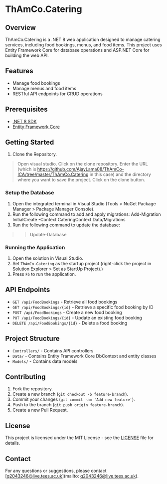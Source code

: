 ﻿
# ThAmCo.Catering

## Overview
ThAmCo.Catering is a .NET 8 web application designed to manage catering services, including food bookings, menus, and food items. This project uses Entity Framework Core for database operations and ASP.NET Core for building the web API.


## Features
- Manage food bookings
- Manage menus and food items
- RESTful API endpoints for CRUD operations


## Prerequisites
- [.NET 8 SDK](https://dotnet.microsoft.com/download/dotnet/8.0)
- [Entity Framework Core](https://docs.microsoft.com/en-us/ef/core/)


## Getting Started
1. Clone the Repository.
> Open visual studio.
> Click on the clone repository.
> Enter the URL (which is https://github.com/AjayLama08/ThAmCo-ICA/tree/master/ThAmCo.Catering in this case) and the directory where you want to save the project.
> Click on the clone button.

 
### Setup the Database
1. Open the integrated terminal in Visual Studio (Tools > NuGet Package Manager > Package Manager Console).
2. Run the following command to add and apply migrations:
 Add-Migration InitialCreate -Context CateringContext	Data/Migrations
3. Run the following command to update the database:
>> Update-Database


### Running the Application
1. Open the solution in Visual Studio.
2. Set `ThAmCo.Catering` as the startup project (right-click the project in Solution Explorer > Set as StartUp Project).)
3. Press `F5` to run the application.

## API Endpoints
- `GET /api/FoodBookings` - Retrieve all food bookings
- `GET /api/FoodBookings/{id}` - Retrieve a specific food booking by ID
- `POST /api/FoodBookings` - Create a new food booking
- `PUT /api/FoodBookings/{id}` - Update an existing food booking
- `DELETE /api/FoodBookings/{id}` - Delete a food booking

## Project Structure
- `Controllers/` - Contains API controllers
- `Data/` - Contains Entity Framework Core DbContext and entity classes
- `Models/` - Contains data models

## Contributing
1. Fork the repository.
2. Create a new branch (`git checkout -b feature-branch`).
3. Commit your changes (`git commit -am 'Add new feature'`).
4. Push to the branch (`git push origin feature-branch`).
5. Create a new Pull Request.

## License
This project is licensed under the MIT License - see the [LICENSE](LICENSE) file for details.

## Contact
For any questions or suggestions, please contact [q2043246@live.tees.ac.uk](mailto: q2043246@live.tees.ac.uk).


